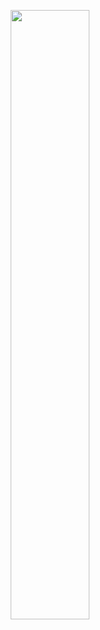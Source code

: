 <p align="center">
  <img src="https://github.com/hassan-tahir/home/blob/main/img/logo.png" width="50%;" height="50%;">
</p>
